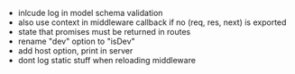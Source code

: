 - inlcude log in model schema validation
- also use context in middleware callback if no (req, res, next) is exported
- state that promises must be returned in routes
- rename "dev" option to "isDev"
- add host option, print in server
- dont log static stuff when reloading middleware
